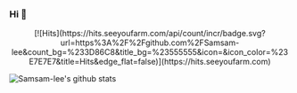 ### Hi 👋

<!--
**Samsam-lee/Samsam-lee** is a ✨ _special_ ✨ repository because its `README.md` (this file) appears on your GitHub profile.

Here are some ideas to get you started:

- 🔭 I’m currently working on ...
- 🌱 I’m currently learning ...
- 👯 I’m looking to collaborate on ...
- 🤔 I’m looking for help with ...
- 💬 Ask me about ...
- 📫 How to reach me: ...
- 😄 Pronouns: ...
- ⚡ Fun fact: ...
-->

<div align=center>
  [![Hits](https://hits.seeyoufarm.com/api/count/incr/badge.svg?url=https%3A%2F%2Fgithub.com%2FSamsam-lee&count_bg=%233D86C8&title_bg=%23555555&icon=&icon_color=%23E7E7E7&title=Hits&edge_flat=false)](https://hits.seeyoufarm.com)
</div>

![Samsam-lee's github stats](https://github-readme-stats.vercel.app/api?username=Samsam-lee&show_icons=true)
<!--[![solved.ac tier](http://mazassumnida.wtf/api/generate_badge?boj=Samsam-lee)](https://solved.ac/Samsam-lee)-->
